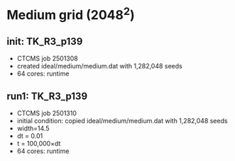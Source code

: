 # Medium grid (2048<sup>2</sup>)

## init: TK_R3_p139
* CTCMS job 2501308
* created ideal/medium/medium.dat with 1,282,048 seeds
* 64 cores: runtime 

## run1: TK_R3_p139
* CTCMS job 2501310
* initial condition: copied ideal/medium/medium.dat with 1,282,048 seeds
* width=14.5
* dt = 0.01
* t = 100,000&times;dt
* 64 cores: runtime


